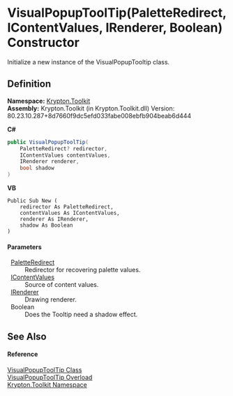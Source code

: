 # VisualPopupToolTip(PaletteRedirect, IContentValues, IRenderer, Boolean) Constructor


Initialize a new instance of the VisualPopupTooltip class.



## Definition
**Namespace:** <a href="79d2eac2-21f4-54ff-7552-b20c33c30600.md">Krypton.Toolkit</a>  
**Assembly:** Krypton.Toolkit (in Krypton.Toolkit.dll) Version: 80.23.10.287+8d7660f9dc5efd033fabe008ebfb904beab6d444

**C#**
``` C#
public VisualPopupToolTip(
	PaletteRedirect? redirector,
	IContentValues contentValues,
	IRenderer renderer,
	bool shadow
)
```
**VB**
``` VB
Public Sub New ( 
	redirector As PaletteRedirect,
	contentValues As IContentValues,
	renderer As IRenderer,
	shadow As Boolean
)
```



#### Parameters
<dl><dt>  <a href="eb4bd14d-b283-a570-c104-b4d55603d473.md">PaletteRedirect</a></dt><dd>Redirector for recovering palette values.</dd><dt>  <a href="a3b0103b-df64-4b03-a61f-11688b6e75bf.md">IContentValues</a></dt><dd>Source of content values.</dd><dt>  <a href="510ba00d-9814-c743-a4c7-aee129753625.md">IRenderer</a></dt><dd>Drawing renderer.</dd><dt>  Boolean</dt><dd>Does the Tooltip need a shadow effect.</dd></dl>

## See Also


#### Reference
<a href="8f3ba26f-b951-bc82-fcd9-6626bc258365.md">VisualPopupToolTip Class</a>  
<a href="86a17535-038b-8a8b-eee2-5c659b58637c.md">VisualPopupToolTip Overload</a>  
<a href="79d2eac2-21f4-54ff-7552-b20c33c30600.md">Krypton.Toolkit Namespace</a>  
